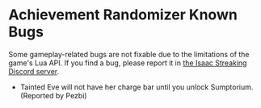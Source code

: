 # Achievement Randomizer Known Bugs

<!-- cspell:ignore Pezbi -->

Some gameplay-related bugs are not fixable due to the limitations of the game's Lua API. If you find a bug, please report it in [the Isaac Streaking Discord server](https://discord.gg/GwhUeQjHTF).

- Tainted Eve will not have her charge bar until you unlock Sumptorium. (Reported by Pezbi)
